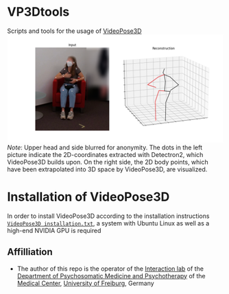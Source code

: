 # VP3Dtools
Scripts and tools for the usage of [VideoPose3D](https://github.com/facebookresearch/VideoPose3D)
![VideoPose3D example image](vp3d_example.png)
*Note*: Upper head and side blurred for anonymity. The dots in the left picture indicate the 2D-coordinates extracted with Detectron2, which VideoPose3D builds upon. On the right side, the 2D body points, which have been extrapolated into 3D space by VideoPose3D, are visualized.

# Installation of VideoPose3D
In order to install VideoPose3D according to the installation instructions [`VideoPose3D installation.txt`](https://github.com/c-hoffmann/VP3Dtools/blob/main/VideoPose3D_installation.txt), a system with Ubuntu Linux as well as a high-end NVIDIA GPU is required

## Affilliation
* The author of this repo is the operator of the [Interaction lab](https://www.uniklinik-freiburg.de/psychosomatik/sektionen/systemische-gesundheitsforschung/interaktionslabor.html) of the [Department of Psychosomatic Medicine and Psychotherapy](https://www.uniklinik-freiburg.de/psychosomatik.html) of the [Medical Center](https://www.uniklinik-freiburg.de/), [University of Freiburg](https://uni-freiburg.de/), Germany
